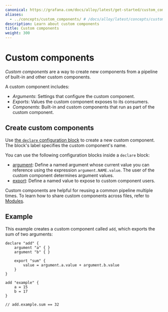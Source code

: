 ```yaml
---
canonical: https://grafana.com/docs/alloy/latest/get-started/custom_components/
aliases:
  - ../concepts/custom_components/ # /docs/alloy/latest/concepts/custom_components/
description: Learn about custom components
title: Custom components
weight: 300
---
```


# Custom components

_Custom components_ are a way to create new components from a pipeline of built-in and other custom components.

A custom component includes:

- _Arguments_: Settings that configure the custom component.
- _Exports_: Values the custom component exposes to its consumers.
- _Components_: Built-in and custom components that run as part of the custom component.

## Create custom components

Use [the `declare` configuration block][declare] to create a new custom component.
The block's label specifies the custom component's name.

You can use the following configuration blocks inside a `declare` block:

- [argument][]: Define a named argument whose current value you can reference using the expression `argument.NAME.value`.
  The user of the custom component determines argument values.
- [export][]: Define a named value to expose to custom component users.

Custom components are helpful for reusing a common pipeline multiple times.
To learn how to share custom components across files, refer to [Modules][].

## Example

This example creates a custom component called `add`, which exports the sum of two arguments:

```alloy
declare "add" {
    argument "a" { }
    argument "b" { }

    export "sum" {
        value = argument.a.value + argument.b.value
    }
}

add "example" {
    a = 15
    b = 17
}

// add.example.sum == 32
```

[declare]: ../../reference/config-blocks/declare/
[argument]: ../../reference/config-blocks/argument/
[export]: ../../reference/config-blocks/export/
[Modules]: ../modules/

